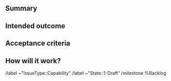 <!-- 
	capability.md
	Version 1
	This is a GitLab Issue description template to be used to create a capability.
        Note: A capability (Big Rock) is a service that fulfills a stakeholder need.  
        Note: It is a larger, course grained item that must fit within a single milestone cycle.
	
    Capability States:
        - Draft: The Capability is new and or being modified
        - Peer Review: The Capability is under review
        - Accepted: The Capability has been accepted and can be scheduled or has been scheduled for milestone cycle
        - In Progress: The Capability is being implemented
        - Complete: The capability has been completed

	Derive a unique Title from the Summary prepended with "[Capability]" 
		- [Capability] <unique title>
  
-->

## **Summary**
<!--
    Brief summary of what the capability is. Including *why* it is desired is helpful.
-->

## **Intended outcome**
<!--
    Benefit to the ONRL neutrons facilities, neutrons community (users, stakeholder, etc.) and/or software.
    Note: This is an appropriate location for scope/boundaries of the capability.
-->

## **Acceptance criteria**
<!--
    This should communicate the criteria used to evaluate that the capability is complete (done) along with bounding and constraining scope.
-->

## **How will it work?**
<!--
    High level information about changes to be made.
    Should not​ be a detailed design.
-->

/label ~"IssueType::Capability"
/label ~"State::1-Draft"
/milestone %Backlog
